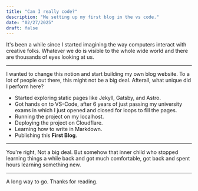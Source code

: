 ```yaml
---
title: "Can I really code?"
description: "Me setting up my first blog in the vs code."
date: "02/27/2025"
draft: false
---
```


It's been a while since I started imagining the way computers interact with creative folks. Whatever we do is visible to the whole wide world and there are thousands of eyes looking at us.

---

I wanted to change this notion and start building my own blog website. To a lot of people out there, this might not be a big deal.
Afterall, what unique did I perform here?

- Started exploring static pages like Jekyll, Gatsby, and Astro.
- Got hands on to VS-Code, after 6 years of just passing my university exams in which I just opened and closed for loops to fill the pages.
- Running the project on my localhost.
- Deploying the project on Cloudflare.
- Learning how to write in Markdown.
- Publishing this **First Blog**.

---

You're right, Not a big deal. But somehow that inner child who stopped learning things a while back and got much comfortable, got back and spent hours learning something new.

---

A long way to go. Thanks for reading.

